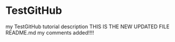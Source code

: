 TestGitHub
==========

my TestGitHub tutorial description 
THIS IS THE NEW UPDATED FILE README.md
my comments added!!!!


